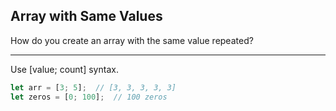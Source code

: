 ## Array with Same Values

How do you create an array with the same value repeated?

---

Use [value; count] syntax.

```rust
let arr = [3; 5];  // [3, 3, 3, 3, 3]
let zeros = [0; 100];  // 100 zeros
```

